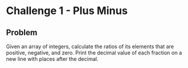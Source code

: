 # Challenge 1 - Plus Minus

## Problem

Given an array of integers, calculate the ratios of its elements that are positive, negative, and zero. Print the decimal value of each fraction on a new line with places after the decimal.
